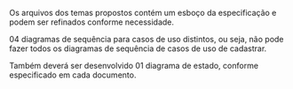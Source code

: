 Os arquivos dos temas propostos contém um esboço da especificação e podem ser refinados conforme necessidade.

04 diagramas de sequência para casos de uso distintos, ou seja, não pode fazer todos os diagramas de sequência de casos de uso de cadastrar.

Também deverá ser desenvolvido 01 diagrama de estado, conforme especificado em cada documento.

